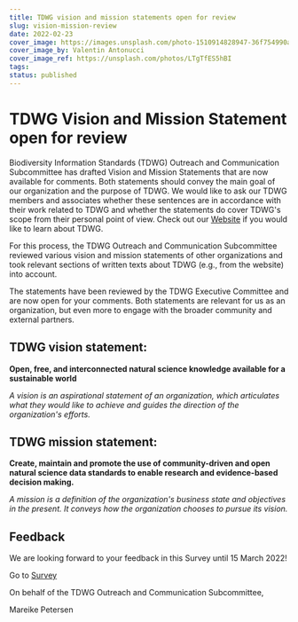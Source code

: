 ```yaml
---
title: TDWG vision and mission statements open for review
slug: vision-mission-review
date: 2022-02-23
cover_image: https://images.unsplash.com/photo-1510914828947-36f754990aa5
cover_image_by: Valentin Antonucci 
cover_image_ref: https://unsplash.com/photos/LTgTfES5hBI
tags: 
status: published
---
```


# TDWG Vision and Mission Statement open for review

Biodiversity Information Standards (TDWG) Outreach and Communication Subcommittee has drafted Vision and Mission Statements that are now available for comments. Both statements should convey the main goal of our organization and the purpose of TDWG. We would like to ask our TDWG members and associates whether these sentences are in accordance with their work related to TDWG and whether the statements do cover TDWG's scope from their personal point of view. Check out our [Website](https://www.tdwg.org/about/) if you would like to learn about TDWG.

For this process, the TDWG Outreach and Communication Subcommittee reviewed various vision and mission statements of other organizations and took relevant sections of written texts about TDWG (e.g., from the website) into account. 

The statements have been reviewed by the TDWG Executive Committee and are now open for your comments. Both statements are relevant for us as an organization, but even more to engage with the broader community and external partners. 


## TDWG vision statement:

**Open, free, and interconnected natural science knowledge available for a sustainable world**

_A vision is an aspirational statement of an organization, which articulates what they would like to achieve and guides the direction of the organization's efforts._

## TDWG mission statement:

**Create, maintain and promote the use of community-driven and open natural science data standards to enable research and evidence-based decision making.**

_A mission is a definition of the organization's business state and objectives in the present. It conveys how the organization chooses to pursue its vision._


## Feedback

We are looking forward to your feedback in this Survey until 15 March 2022!

Go to [Survey](https://survey.naturkundemuseum-berlin.de/en/node/821/)



On behalf of the TDWG Outreach and Communication Subcommittee,

Mareike Petersen
